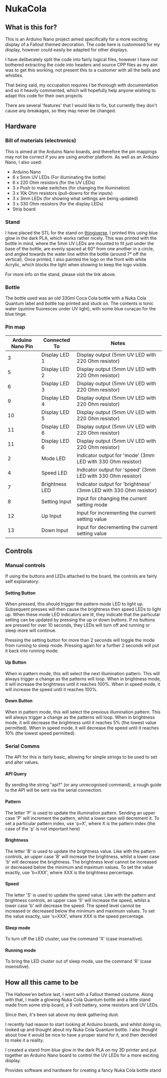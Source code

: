 # NukaCola

## What is this for?
This is an Arduino Nano project aimed specifically for a more exciting display of a Fallout themed decoration. The code here is customised for my display, however could easily be adapted for other displays.

I have deliberately split the code into fairly logical files, however I have not bothered extracting the code into headers and source CPP files as my aim was to get this working, not present this to a customer with all the bells and whistles.

That being said, my occupation requires I be thorough with documentation and so it heavily commented, which will hopefully help anyone wishing to adapt this code for their own projects.

There are several 'features' that I would like to fix, but currently they don't cause any breakages, so they may never be changed.

## Hardware

### Bill of materials (electronics)
This is aimed at the Arduino Nano boards, and therefore the pin mappings may not be correct if you are using another platform.
As well as an Arduino Nano, I also used:
- Arduino Nano
- 6 x 5mm UV LEDs (For illuminating the bottle)
- 6 x 220 Ohm resistors (for the UV LEDs)
- 3 x Push to make switches (for changing the illumination)
- 3 x 10k Ohm resistors (pull-downs for the inputs)
- 3 x 3mm LEDs (for showing what settings are being updated)
- 3 x 330 Ohm resistors (for the display LEDs)
- Strip board

### Stand
I have placed the STL for the stand on [thingiverse](https://www.thingiverse.com/thing:4352918). I printed this using blue glow in the dark PLA, which works rather nicely. This was printed with the bottle in mind, where the 5mm UV LEDs are mounted to fit just under the base of the bottle, are evenly spaced at 60° from one another in a circle, and angled towards the water line within the bottle (around 7° off the vertical). Once printed, I also painted the logo on the front with white Acrylic, which blocks the light when showing to keep the logo visible.

For more info on the stand, please visit the link above.

### Bottle
The bottle used was an old 330ml Coca Cola bottle with a Nuka Cola Quantum label and bottle top printed and stuck on. The contents is tonic water (quinine fluoresces under UV light), with some blue curaçao for the blue tinge.

### Pin map
| Arduino Nano Pin | Connected To | Notes |
| ----- | ----------------- | ----------------------------------------------------------------- |
| 3     | Display LED 1     |  Display output (5mm UV LED with 220 Ohm resistor)                |
| 5     | Display LED 2     |  Display output (5mm UV LED with 220 Ohm resistor)                |
| 6     | Display LED 3     |  Display output (5mm UV LED with 220 Ohm resistor)                |
| 9     | Display LED 4     |  Display output (5mm UV LED with 220 Ohm resistor)                |
| 10    | Display LED 5     |  Display output (5mm UV LED with 220 Ohm resistor)                |
| 11    | Display LED 6     |  Display output (5mm UV LED with 220 Ohm resistor)                |
| 11    | Display LED 6     |  Display output (5mm UV LED with 220 Ohm resistor)                |
| 2     | Mode LED          | Indicator output for 'mode' (3mm LED with 330 Ohm resistor)       |
| 4     | Speed LED         | Indicator output for 'speed' (3mm LED with 330 Ohm resistor)      |
| 7     | Brightness LED    | Indicator output for 'brightness' (3mm LED with 330 Ohm resistor) |
| 8     | Setting Input     | Input for changing the current setting mode                       |
| 12    | Up Input          | Input for incrementing the current setting value                  |
| 13    | Down Input        | Input for decrementing the current setting value                  |


## Controls
### Manual controls
If using the buttons and LEDs attached to the board, the controls are fairly self explanatory:

#### Setting Button
When pressed, this should trigger the pattern mode LED to light up. Subsequent presses will then cause the brightness then speed LEDs to light up. When these mode LED indicators are lit, they indicate that the particular setting can be updated by pressing the up or down buttons. If no buttons are pressed for over 10 seconds, they LEDs will turn off and running or sleep more will continue.

Pressing the setting button for more than 2 seconds will toggle the mode from running to sleep mode. Pressing again for a further 2 seconds will put it back into running mode.

#### Up Button
When in pattern mode, this will select the next illumination pattern. This will always trigger a change as the patterns will loop. When in brightness mode, it will increase the brightness until it reaches 100%. When in speed mode, it will increase the speed until it reaches 100%.

#### Down Button
When in pattern mode, this will select the previous illumination pattern. This will always trigger a change as the patterns will loop. When in brightness mode, it will decrease the brightness until it reaches 5% (the lowest value permitted). When in speed mode, it will decrease the speed until it reaches 10% (the lowest speed permitted).

### Serial Comms
The API for this is fairly basic, allowing for simple strings to be used to set and alter values.
#### API Query
By sending the string "api?" (or any unrecognised command), a rough guide to the API will be sent via the serial connection.
#### Pattern
The letter 'P' is used to update the illumination pattern. Sending an upper case 'P' will increment the pattern, whilst a lower case will decrement it. To set a particular pattern index, use 'p=X', where X is the pattern index (the case of the 'p' is not important here)

#### Brightness
The letter 'B' is used to update the brightness value. Like with the pattern controls, an upper case 'B' will increase the brightness, whilst a lower case 'b' will decrease the brightness. The brightness level cannot be increased or decreased below the minimum and maximum values. To set the value exactly, use 'b=XXX', where XXX is the brightness percentage.

#### Speed
The letter 'S' is used to update the speed value. Like with the pattern and brightness controls, an upper case 'S' will increase the speed, whilst a lower case 'b' will decrease the speed. The speed level cannot be increased or decreased below the minimum and maximum values. To set the value exactly, use 's=XXX', where XXX is the speed percentage.

#### Sleep mode
To turn off the LED cluster, use the command 'X' (case insensitive).

#### Running mode
To bring the LED cluster out of sleep mode, use the command 'R' (case insensitive).

## How all this came to be
The Hallowe'en before last, I went with a Fallout themed costume. Along with that, I made a glowing Nuka Cola Quantum bottle and a little stand made from some strip board, a 9 volt battery, some resistors and UV LEDs.

Since then, it's been sat above my desk gathering dust.

I recently had reason to start looking at Arduino boards, and whilst doing so, looked up and thought about my Nuka Cola Quantum bottle. I also thought about how it would be nice to have a proper stand for it, and then decided to make it a reality.

I created a stand from blue glow in the dark PLA on my 3D printer and put together an Arduino Nano board to control the UV LEDs for a more exciting display.

Provides software and hardware for creating a fancy Nuka Cola bottle stand
